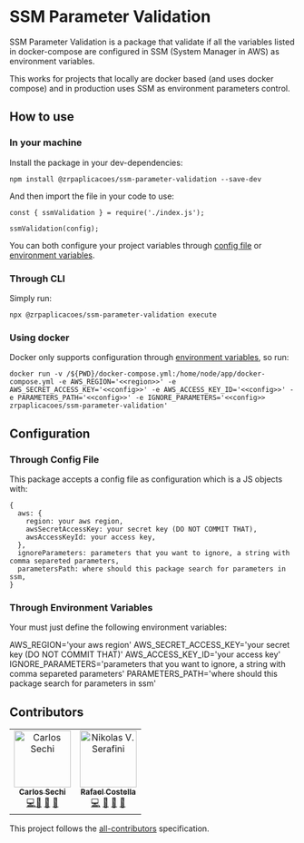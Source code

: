 # SSM Parameter Validation

SSM Parameter Validation is a package that validate if all the variables listed in docker-compose are configured in SSM (System Manager in AWS) as environment variables.

This works for projects that locally are docker based (and uses docker compose) and in production uses SSM as environment parameters control.

## How to use

### In your machine

Install the package in your dev-dependencies:

```
npm install @zrpaplicacoes/ssm-parameter-validation --save-dev
```

And then import the file in your code to use:

```
const { ssmValidation } = require('./index.js');

ssmValidation(config);
```

You can both configure your project variables through [config file](#through-config-file) or [environment variables](#through-environment-variables).

### Through CLI

Simply run:

```
npx @zrpaplicacoes/ssm-parameter-validation execute
```

### Using docker

Docker only supports configuration through [environment variables](#through-environment-variables), so run:

```
docker run -v /${PWD}/docker-compose.yml:/home/node/app/docker-compose.yml -e AWS_REGION='<<region>>' -e AWS_SECRET_ACCESS_KEY='<<config>>' -e AWS_ACCESS_KEY_ID='<<config>>' -e PARAMETERS_PATH='<<config>>' -e IGNORE_PARAMETERS='<<config>> zrpaplicacoes/ssm-parameter-validation'
```

## Configuration

### Through Config File

This package accepts a config file as configuration which is a JS objects with:

```
{
  aws: {
    region: your aws region,
    awsSecretAccessKey: your secret key (DO NOT COMMIT THAT),
    awsAccessKeyId: your access key,
  },
  ignoreParameters: parameters that you want to ignore, a string with comma separeted parameters,
  parametersPath: where should this package search for parameters in ssm,
}
```

### Through Environment Variables

Your must just define the following environment variables:

AWS_REGION='your aws region'
AWS_SECRET_ACCESS_KEY='your secret key (DO NOT COMMIT THAT)'
AWS_ACCESS_KEY_ID='your access key'
IGNORE_PARAMETERS='parameters that you want to ignore, a string with comma separeted parameters'
PARAMETERS_PATH='where should this package search for parameters in ssm'

## Contributors

<!-- ALL-CONTRIBUTORS-LIST:START - Do not remove or modify this section -->
<!-- prettier-ignore-start -->
<!-- markdownlint-disable -->
<table>
  <tr>
    <td align="center">
        <a href="https://github.com/clsechi"><img src="https://avatars3.githubusercontent.com/u/22090648?s=460&v=4" width="100px;" alt="Carlos Sechi"/><br /><sub><b>Carlos Sechi</b></sub></a><br /> <a href="https://avatars3.githubusercontent.com/u/22090648?s=460&v=4" title="Code">💻</a><a href="https://github.com/clsechi/ssm-parameter-validation/commits?author=clsechi" title="Documentation">📖</a> <a href="#review-kentcdodds" title="Reviewed Pull Requests">👀</a> <a href="#maintenance-jakebolam" title="Maintenance">🚧<a>
    </td>
    <td align="center">
        <a href="https://github.com/RafaelTCostella"><img src="https://avatars1.githubusercontent.com/u/6992739?s=460&v=4" width="100px;" alt="Nikolas V. Serafini"/><br /><sub><b>Rafael Costella</b></sub></a><br /> <a href="https://github.com/RafaelTCostella" title="Code">💻</a> <a href="https://github.com/clsechi/ssm-parameter-validation/commits?author=RafaelTCostella" title="Documentation">📖</a> <a href="#review-kentcdodds" title="Reviewed Pull Requests">👀</a> <a href="#maintenance-jakebolam" title="Maintenance">🚧<a>
    </td>
  </tr>
</table>

<!-- markdownlint-enable -->
<!-- prettier-ignore-end -->
<!-- ALL-CONTRIBUTORS-LIST:END -->

This project follows the [all-contributors](https://allcontributors.org) specification.
